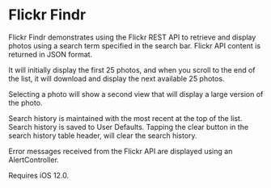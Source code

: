 # Flickr Findr

Flickr Findr demonstrates using the Flickr REST API to retrieve and display photos using a search term specified in the search bar.
Flickr API content is returned in JSON format. 

It will initially display the first 25 photos, and when you 
scroll to the end of the list, it will download and display the next available 25 photos. 

Selecting a photo will show a second view that will display a large version of the photo.

Search history is maintained with the most recent at the top of the list. Search history is saved to User Defaults.
Tapping the clear button in the search history table header, will clear the search history.

Error messages received from the Flickr API are displayed using an AlertController.

Requires iOS 12.0.
